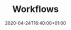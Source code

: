 ---
title: "Workflows"
date: 2020-04-24T16:40:00+01:00
type: docs
weight: 60
workflows: Workflows are a powerful set of automation features
---